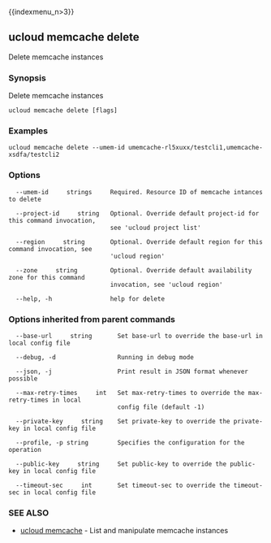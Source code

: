 {{indexmenu_n>3}}

## ucloud memcache delete

Delete memcache instances

### Synopsis

Delete memcache instances

```
ucloud memcache delete [flags]
```

### Examples

```
ucloud memcache delete --umem-id umemcache-rl5xuxx/testcli1,umemcache-xsdfa/testcli2
```

### Options

```
  --umem-id     strings     Required. Resource ID of memcache intances to delete 

  --project-id     string   Optional. Override default project-id for this command invocation,
                            see 'ucloud project list' 

  --region     string       Optional. Override default region for this command invocation, see
                            'ucloud region' 

  --zone     string         Optional. Override default availability zone for this command
                            invocation, see 'ucloud region' 

  --help, -h                help for delete 

```

### Options inherited from parent commands

```
  --base-url     string       Set base-url to override the base-url in local config file 

  --debug, -d                 Running in debug mode 

  --json, -j                  Print result in JSON format whenever possible 

  --max-retry-times     int   Set max-retry-times to override the max-retry-times in local
                              config file (default -1) 

  --private-key     string    Set private-key to override the private-key in local config file 

  --profile, -p string        Specifies the configuration for the operation 

  --public-key     string     Set public-key to override the public-key in local config file 

  --timeout-sec     int       Set timeout-sec to override the timeout-sec in local config file 

```

### SEE ALSO

* [ucloud memcache](developer/cli/cmd/ucloud/memcache)	 - List and manipulate memcache instances

